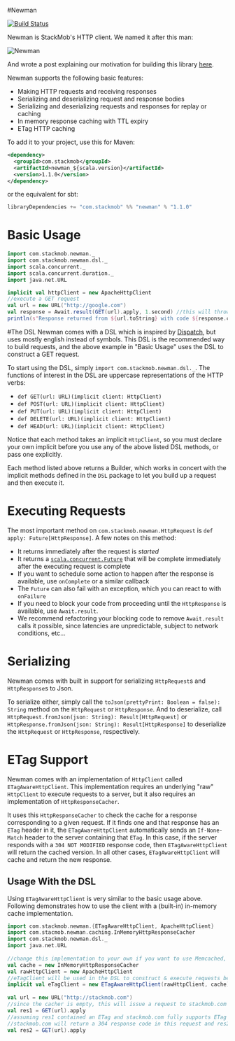 #Newman

[![Build Status](https://travis-ci.org/stackmob/newman.png?branch=master)](https://travis-ci.org/stackmob/newman)

Newman is StackMob's HTTP client. We named it after this man:

![Newman](https://a248.e.akamai.net/camo.github.com/e39710b58661110e1c932cc9c76e0dd4e9abae43/687474703a2f2f756e6465727374616e64686973746f72796e6f772e66696c65732e776f726470726573732e636f6d2f323031322f30352f6e65776d616e2e6a7067)

And wrote a post explaining our motivation for building this library [here](https://blog.stackmob.com/2013/03/newman/).

Newman supports the following basic features:

* Making HTTP requests and receiving responses
* Serializing and deserializing request and response bodies
* Serializing and deserializing requests and responses for replay or caching
* In memory response caching with TTL expiry
* ETag HTTP caching

To add it to your project, use this for Maven:

```xml
<dependency>
  <groupId>com.stackmob</groupId>
  <artifactId>newman_${scala.version}</artifactId>
  <version>1.1.0</version>
</dependency>
```

or the equivalent for sbt:

```scala
libraryDependencies += "com.stackmob" %% "newman" % "1.1.0"
```

# Basic Usage
	
```scala
import com.stackmob.newman._
import com.stackmob.newman.dsl._
import scala.concurrent._
import scala.concurrent.duration._
import java.net.URL

implicit val httpClient = new ApacheHttpClient
//execute a GET request
val url = new URL("http://google.com")
val response = Await.result(GET(url).apply, 1.second) //this will throw if the response doesn't return within 1 second
println(s"Response returned from ${url.toString} with code ${response.code}, body ${response.bodyString}")
```

#The DSL
Newman comes with a DSL which is inspired by [Dispatch](http://dispatch.databinder.net/Dispatch.html), 
but uses mostly english instead of symbols.
This DSL is the recommended way to build requests, and the above example in "Basic Usage" uses the DSL to 
construct a GET request.

To start using the DSL, simply `import com.stackmob.newman.dsl._`. 
The functions of interest in the DSL are uppercase representations of the HTTP verbs: 

* `def GET(url: URL)(implicit client: HttpClient)`
* `def POST(url: URL)(implicit client: HttpClient)`
* `def PUT(url: URL)(implicit client: HttpClient)`
* `def DELETE(url: URL)(implicit client: HttpClient)`
* `def HEAD(url: URL)(implicit client: HttpClient)`

Notice that each method takes an implicit `HttpClient`, so you must declare your own implicit before 
you use any of the above listed DSL methods, or pass one explicitly.

Each method listed above returns a Builder, which works in concert with the implicit methods defined 
in the `DSL` package to let you build up a request and then execute it.

# Executing Requests
The most important method on `com.stackmob.newman.HttpRequest` is `def apply: Future[HttpResponse]`. A few notes on this method:

* It returns immediately after the request is *started*
* It returns a [`scala.concurrent.Future`](http://www.scala-lang.org/api/current/index.html#scala.concurrent.Future) that will be complete immediately after the executing request is complete
* If you want to schedule some action to happen after the response is available, use `onComplete` or a similar callback
* The `Future` can also fail with an exception, which you can react to with `onFailure`
* If you need to block your code from proceeding until the `HttpResponse` is available, use `Await.result`.
* We recommend refactoring your blocking code to remove `Await.result` calls it possible, since latencies are unpredictable, subject to network conditions, etc...

# Serializing
Newman comes with built in support for serializing `HttpRequest`s and `HttpResponse`s to Json.

To serialize either, simply call the `toJson(prettyPrint: Boolean = false): String` method on the `HttpRequest` or `HttpResponse`. And to deserialize, call `HttpRequest.fromJson(json: String): Result[HttpRequest]` or `HttpResponse.fromJson(json: String): Result[HttpResponse]` to deserialize the `HttpRequest` or `HttpResponse`, respectively.

# ETag Support
Newman comes with an implementation of `HttpClient` called `ETagAwareHttpClient`. This implementation requires an underlying "raw" `HttpClient` to execute requests to a server, but it also requires an implementation of `HttpResponseCacher`.

It uses this `HttpResponseCacher` to check the cache for a response corresponding to a given request. If it finds one and that response has an `ETag` header in it, the `ETagAwareHttpClient` automatically sends an `If-None-Match` header to the server containing that `ETag`. In this case, if the server responds with a `304 NOT MODIFIED` response code, then `ETagAwareHttpClient` will return the cached version. In all other cases, `ETagAwareHttpClient` will cache and return the new response.

## Usage With the DSL
Using `ETagAwareHttpClient` is very similar to the basic usage above. Following demonstrates how to use the client with a (built-in) in-memory cache implementation.

```scala
import com.stackmob.newman.{ETagAwareHttpClient, ApacheHttpClient}
import com.stacmob.newman.caching.InMemoryHttpResponseCacher
import com.stackmob.newman.dsl._
import java.net.URL
	
//change this implementation to your own if you want to use Memcached, Redis, etc
val cache = new InMemoryHttpResponseCacher
val rawHttpClient = new ApacheHttpClient
//eTagClient will be used in the DSL to construct & execute requests below
implicit val eTagClient = new ETagAwareHttpClient(rawHttpClient, cache)
	
val url = new URL("http://stackmob.com")
//since the cacher is empty, this will issue a request to stackmob.com without an If-None-Match header
val res1 = GET(url).apply
//assuming res1 contained an ETag and stackmob.com fully supports ETag headers,
//stackmob.com will return a 304 response code in this request and res2 will come from the cache
val res2 = GET(url).apply
```
